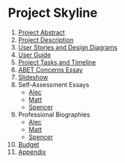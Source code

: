 # Project Skyline

1. [Project Abstract](https://github.com/dangelspencer/skyline/wiki/Project-Abstract) 
2. [Project Description](https://github.com/dangelspencer/skyline/wiki/Project-Description)
3. [User Stories and Design Diagrams](https://github.com/dangelspencer/skyline/wiki/User-Stories-and-Design-Diagrams)
4. [User Guide](https://github.com/dangelspencer/skyline/wiki/User-Guide)
5. [Project Tasks and Timeline](https://github.com/dangelspencer/skyline/wiki/Task-List-and-Timeline)
6. [ABET Concerns Essay](https://github.com/dangelspencer/skyline/wiki/ABET-Concerns)
7. [Slideshow](https://github.com/dangelspencer/skyline/tree/master/slideshow)
8. Self-Assessment Essays
    * [Alec](https://github.com/dangelspencer/skyline/wiki/Self-Assessment-Essay:-Alec)
    * [Matt](https://github.com/dangelspencer/skyline/wiki/Self-Assessment-Essay:-Matt)
    * [Spencer](https://github.com/dangelspencer/skyline/wiki/Self-Assessment-Essay:-Spencer)
9. Professional Biographies
    * [Alec](https://github.com/dangelspencer/skyline/wiki/Professional-Biography:-Alec)
    * [Matt](https://github.com/dangelspencer/skyline/wiki/Professional-Biography:-Matt)
    * [Spencer](https://github.com/dangelspencer/skyline/wiki/Professional-Biography:-Spencer)
10. [Budget](https://github.com/dangelspencer/skyline/wiki/Budget)
11. [Appendix](https://github.com/dangelspencer/skyline/wiki/Appendix)

